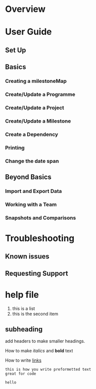 # Overview

# User Guide
## Set Up

## Basics
### Creating a milestoneMap
### Create/Update a Programme
### Create/Update a Project
### Create/Update a Milestone
### Create a Dependency
### Printing
### Change the date span

## Beyond Basics
### Import and Export Data
### Working with a Team
### Snapshots and Comparisons

# Troubleshooting
## Known issues
## Requesting Support

# help file

1. this is a list
2. this is the second item

## subheading

add headers to make smaller headings.

How to make *italics* and **bold** text

How to write [links](google.com)

```
this is how you write preformetted text
great for code

hello
```


